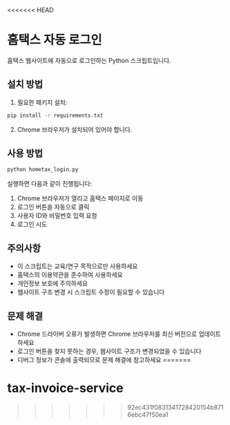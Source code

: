<<<<<<< HEAD
# 홈택스 자동 로그인

홈택스 웹사이트에 자동으로 로그인하는 Python 스크립트입니다.

## 설치 방법

1. 필요한 패키지 설치:
```bash
pip install -r requirements.txt
```

2. Chrome 브라우저가 설치되어 있어야 합니다.

## 사용 방법

```bash
python hometax_login.py
```

실행하면 다음과 같이 진행됩니다:
1. Chrome 브라우저가 열리고 홈택스 페이지로 이동
2. 로그인 버튼을 자동으로 클릭
3. 사용자 ID와 비밀번호 입력 요청
4. 로그인 시도

## 주의사항

- 이 스크립트는 교육/연구 목적으로만 사용하세요
- 홈택스의 이용약관을 준수하여 사용하세요
- 개인정보 보호에 주의하세요
- 웹사이트 구조 변경 시 스크립트 수정이 필요할 수 있습니다

## 문제 해결

- Chrome 드라이버 오류가 발생하면 Chrome 브라우저를 최신 버전으로 업데이트하세요
- 로그인 버튼을 찾지 못하는 경우, 웹사이트 구조가 변경되었을 수 있습니다
- 디버그 정보가 콘솔에 출력되므로 문제 해결에 참고하세요
=======
# tax-invoice-service
>>>>>>> 92ec431f0831341728420154b8716ebc47f50ea1
